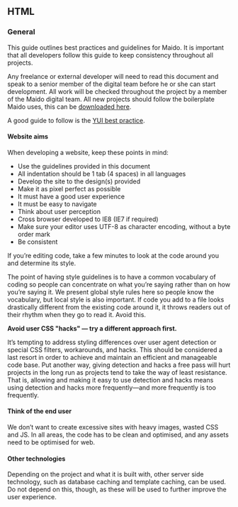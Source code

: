## HTML

### General
This guide outlines best practices and guidelines for Maido. It is important that all developers follow this guide to keep consistency throughout all projects.

Any freelance or external developer will need to read this document and speak to a senior member of the digital team before he or she can start development. All work will be checked throughout the project by a member of the Maido digital team. All new projects should follow the boilerplate Maido uses, this can be [downloaded here](https://github.com/zizther/Jam).
			
A good guide to follow is the [YUI best practice](http://developer.yahoo.com/performance/rules.html).
		
#### Website aims
When developing a website, keep these points in mind:

* Use the guidelines provided in this document
* All indentation should be 1 tab (4 spaces) in all languages
* Develop the site to the design(s) provided
* Make it as pixel perfect as possible
* It must have a good user experience
* It must be easy to navigate
* Think about user perception
* Cross browser developed to IE8 (IE7 if required)
* Make sure your editor uses UTF-8 as character encoding, without a byte order mark
* Be consistent
			
If you’re editing code, take a few minutes to look at the code around you and determine its style.

The point of having style guidelines is to have a common vocabulary of coding so people can concentrate on what you’re saying rather than on how you’re saying it. We present global style rules here so people know the vocabulary, but local style is also important. If code you add to a file looks drastically different from the existing code around it, it throws readers out of their rhythm when they go to read it. Avoid this. 

**Avoid user CSS "hacks" — try a different approach first.**

It’s tempting to address styling differences over user agent detection or special CSS filters, workarounds, and hacks. This should be considered a last resort in order to achieve and maintain an efficient and manageable code base. Put another way, giving detection and hacks a free pass will hurt projects in the long run as projects tend to take the way of least resistance. That is, allowing and making it easy to use detection and hacks means using detection and hacks more frequently—and more frequently is too frequently. 

#### Think of the end user
We don’t want to create excessive sites with heavy images, wasted CSS and JS. In all areas, the code has to be clean and optimised, and any assets need to be optimised for web.
			
#### Other technologies
Depending on the project and what it is built with, other server side technology, such as database caching and template caching, can be used. Do not depend on this, though, as these will be used to further improve the user experience.